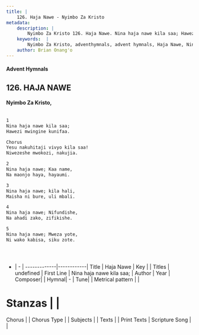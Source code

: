 ```yaml
---
title: |
    126. Haja Nawe - Nyimbo Za Kristo
metadata:
    description: |
        Nyimbo Za Kristo 126. Haja Nawe. Nina haja nawe kila saa; Hawezi mwingine kunifaa.  Chorus Yesu nakuhitaji vivyo kila saa! Niwezeshe mwokozi, nakujia.  
    keywords:  |
        Nyimbo Za Kristo, adventhymnals, advent hymnals, Haja Nawe, Nina haja nawe kila saa;. 
    author: Brian Onang'o
---
```


#### Advent Hymnals
## 126. HAJA NAWE
####  Nyimbo Za Kristo,

```txt

1
Nina haja nawe kila saa;
Hawezi mwingine kunifaa.

Chorus
Yesu nakuhitaji vivyo kila saa!
Niwezeshe mwokozi, nakujia.

2
Nina haja nawe; Kaa name,
Na maonjo haya, hayaumi.

3
Nina haja nawe; kila hali,
Maisha ni bure, uli mbali.

4
Nina haja nawe; Nifundishe,
Na ahadi zako, zifikishe.

5
Nina haja nawe; Mweza yote,
Ni wako kabisa, siku zote.





```

- |   -  |
-------------|------------|
Title | Haja Nawe |
Key |  |
Titles | undefined |
First Line | Nina haja nawe kila saa; |
Author | 
Year | 
Composer| |
Hymnal|  - |
Tune|  |
Metrical pattern | |
# Stanzas |  |
Chorus |  |
Chorus Type |  |
Subjects | |
Texts |  |
Print Texts | 
Scripture Song |  |
    
